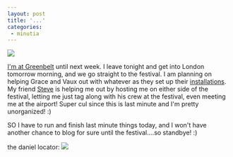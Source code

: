 ```yaml
---
layout: post
title: '...'
categories:
 - minutia
---
```


<a href="http://www.greenbelt.org.uk/"><img src="images/grnblt.jpg" border="0">

I'm at Greenbelt</a> until next week. I leave tonight and get into London tomorrow morning, and we go straight to the festival. I am planning on helping Grace and Vaux out with whatever as they set up their <a href="http://www.greenbelt.org.uk/festival/2002/lineup/worship/">installations</a>. My friend <a href="http://www.smallritual.org">Steve</a> is helping me out by hosting me on either side of the festival, letting me just tag along with his crew at the festival, even meeting me at the airport! Super cul since this is last minute and I'm pretty unorganized! :)

SO I have to run and finish last minute things today, and I won't have another chance to blog for sure until the festival....so standbye! :)

the daniel locator:
<img src="http://www.greenbelt.org.uk/festival/guide/images/gb_map_small_local.gif">

